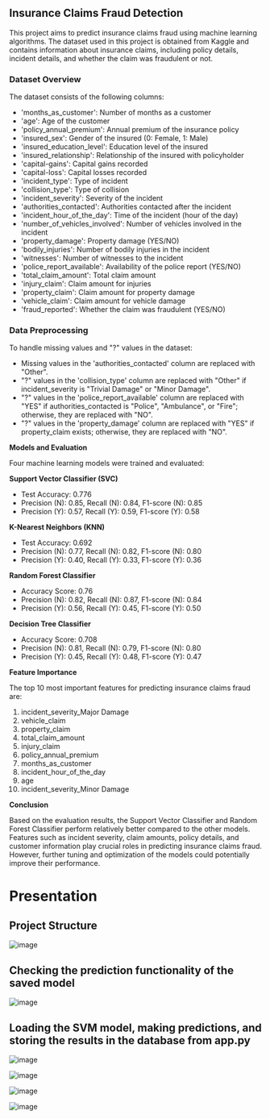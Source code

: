 ## Insurance Claims Fraud Detection

This project aims to predict insurance claims fraud using machine learning algorithms. The dataset used in this project is obtained from Kaggle and contains information about insurance claims, including policy details, incident details, and whether the claim was fraudulent or not.

### Dataset Overview

The dataset consists of the following columns:

- 'months_as_customer': Number of months as a customer
- 'age': Age of the customer
- 'policy_annual_premium': Annual premium of the insurance policy
- 'insured_sex': Gender of the insured (0: Female, 1: Male)
- 'insured_education_level': Education level of the insured
- 'insured_relationship': Relationship of the insured with policyholder
- 'capital-gains': Capital gains recorded
- 'capital-loss': Capital losses recorded
- 'incident_type': Type of incident
- 'collision_type': Type of collision
- 'incident_severity': Severity of the incident
- 'authorities_contacted': Authorities contacted after the incident
- 'incident_hour_of_the_day': Time of the incident (hour of the day)
- 'number_of_vehicles_involved': Number of vehicles involved in the incident
- 'property_damage': Property damage (YES/NO)
- 'bodily_injuries': Number of bodily injuries in the incident
- 'witnesses': Number of witnesses to the incident
- 'police_report_available': Availability of the police report (YES/NO)
- 'total_claim_amount': Total claim amount
- 'injury_claim': Claim amount for injuries
- 'property_claim': Claim amount for property damage
- 'vehicle_claim': Claim amount for vehicle damage
- 'fraud_reported': Whether the claim was fraudulent (YES/NO)

### Data Preprocessing

To handle missing values and "?" values in the dataset:

- Missing values in the 'authorities_contacted' column are replaced with "Other".
- "?" values in the 'collision_type' column are replaced with "Other" if incident_severity is "Trivial Damage" or "Minor Damage".
- "?" values in the 'police_report_available' column are replaced with "YES" if authorities_contacted is "Police", "Ambulance", or "Fire"; otherwise, they are replaced with "NO".
- "?" values in the 'property_damage' column are replaced with "YES" if property_claim exists; otherwise, they are replaced with "NO".

**Models and Evaluation**

Four machine learning models were trained and evaluated:

**Support Vector Classifier (SVC)**
- Test Accuracy: 0.776
- Precision (N): 0.85, Recall (N): 0.84, F1-score (N): 0.85
- Precision (Y): 0.57, Recall (Y): 0.59, F1-score (Y): 0.58

**K-Nearest Neighbors (KNN)**
- Test Accuracy: 0.692
- Precision (N): 0.77, Recall (N): 0.82, F1-score (N): 0.80
- Precision (Y): 0.40, Recall (Y): 0.33, F1-score (Y): 0.36

**Random Forest Classifier**
- Accuracy Score: 0.76
- Precision (N): 0.82, Recall (N): 0.87, F1-score (N): 0.84
- Precision (Y): 0.56, Recall (Y): 0.45, F1-score (Y): 0.50

**Decision Tree Classifier**
- Accuracy Score: 0.708
- Precision (N): 0.81, Recall (N): 0.79, F1-score (N): 0.80
- Precision (Y): 0.45, Recall (Y): 0.48, F1-score (Y): 0.47

**Feature Importance**

The top 10 most important features for predicting insurance claims fraud are:
1. incident_severity_Major Damage
2. vehicle_claim
3. property_claim
4. total_claim_amount
5. injury_claim
6. policy_annual_premium
7. months_as_customer
8. incident_hour_of_the_day
9. age
10. incident_severity_Minor Damage

**Conclusion**

Based on the evaluation results, the Support Vector Classifier and Random Forest Classifier perform relatively better compared to the other models. Features such as incident severity, claim amounts, policy details, and customer information play crucial roles in predicting insurance claims fraud. However, further tuning and optimization of the models could potentially improve their performance.


# Presentation

## Project Structure

![image](https://github.com/sunghea/Insurance_Fraud_Detection_Model/assets/143130002/4976607f-f19d-4d1e-9c48-014d2aedd703)

## Checking the prediction functionality of the saved model

![image](https://github.com/sunghea/Insurance_Fraud_Detection_Model/assets/143130002/32f7a0ce-aaa9-4f7d-a33e-2b16b5541795)


## Loading the SVM model, making predictions, and storing the results in the database from app.py

![image](https://github.com/sunghea/Insurance_Fraud_Detection_Model/assets/143130002/9ae9b79a-1109-4dd2-b917-ec1283f89530)

![image](https://github.com/sunghea/Insurance_Fraud_Detection_Model/assets/143130002/8cf57dd7-d312-41cb-9b85-bfdb8e2b6153)

![image](https://github.com/sunghea/Insurance_Fraud_Detection_Model/assets/143130002/b3e9b867-202c-4d89-85ce-6868b18fa7be)

![image](https://github.com/sunghea/Insurance_Fraud_Detection_Model/assets/143130002/63194e60-0a50-437d-add7-514c13e4b300)

